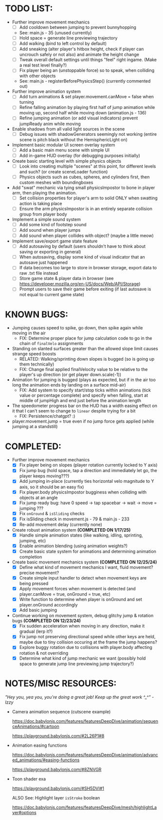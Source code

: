 TODO LIST:
===

- Further improve movement mechanics
  - [ ]  Add cooldown between jumping to prevent bunnyhopping
    - See: main.js - 35 (unused currently)
  - [ ]  Hold space = generate line previewing trajectory
  - [ ]  Add walking (bind to left control by default)
  - [ ]  Add sneaking (alter player's hitbox height, check if player can uncrouch safely or not also) and animate the height change
  - [ ]  Tweak overall default settings until things "feel" right ingame. (Make a real test level finally?)
  - [ ]  Fix player being an (unstoppable force) so to speak, when colliding with other objects
    - See: main.js - registerBeforePhysicsStep() (currently commented out)
- Further improve animation system
  - [ ]  Add turn animations & set player.movement.canMove = false when turning
  - [ ]  Refine falling animation by playing first half of jump animation while moving up, second half while moving down (animation.js - 136)
  - [ ]  Refine jumping animation (or add visual indicators) prevent jumpReady anim while moving
- Enable shadows from all valid light sources in the scene
  - [ ]  Debug issues with shadowGenerators seemingly not working (entire scene is pitch black without the HemisphericLight on)
- Implement basic modular UI screen overlay system
  - [ ]  Add a basic main menu scene with simple UI
  - [ ]  Add in-game HUD overlay (for debugging purposes initially)
- Create basic starting level with simple physics objects
  - [ ]  Look into creating multiple "scenes" at this point, for different levels and such? (or create sceneLoader function)
  - [ ]  Physics objects such as cubes, spheres, and cylinders first, then custom meshes with boundingboxes
- Add "swat" mechanic via tying small physicsImpostor to bone in player arm, then playing the animation.
  - [ ]  Set collision properties for player's arm to solid ONLY when swatting action is taking place
  - [ ]  Ensure the arm physicsImpostor is in an entirely separate collision group from player body
- Implement a simple sound system
  - [ ] Add some kind of footstep sound
  - [ ] Add sound when player jumps
  - [ ] Add sound when player collides with object? (maybe a little meow)
- Implement save/export game state feature
  - [ ] Add autosaving by default (users shouldn't have to think about saving or exporting in general)
  - [ ] When autosaving, display some kind of visual indicator that an autosave just happened
  - [ ] If data becomes too large to store in browser storage, export data to raw .txt file instead
  - [ ] Store game state & player data in browser (see https://developer.mozilla.org/en-US/docs/Web/API/Storage)
  - [ ] Prompt users to save their game before exiting (if last autosave is not equal to current game state)

KNOWN BUGS:
===

- Jumping causes speed to spike, go down, then spike again while moving in the air
  - FIX: Determine proper place for jump calculation code to go in the chain of `finalVelo` assignments
- Standing on slanted surfaces greater than the allowed slope limit causes strange speed boosts
  - RELATED: Walking/sprinting down slopes is bugged (so is going up them technically)
  - FIX: Change final applied finalVelocity value to be relative to the player's up direction (or get player down.scale(-1))
- Animation for jumping is bugged (plays as expected, but if in the air too long the animation ends by landing on a surface mid-air)
  - FIX: Add system to specify start/stop ticks within animations (tick value or percentage complete) and specify when falling, start at middle of jumpHigh and end just before the animation length
- The speedometer progress bar on the HUD has a width easing effect on it that I can't seem to change to `linear` despite trying for a bit
  - FIX: Persistence/chatgpt? :)
- player.movement.jump = true even if no jump force gets applied (while jumping at a standstill)

COMPLETED:
===

- Further improve movement mechanics
  - [x]  Fix player being on slopes (player rotation currently locked to Y axis)
  - [x]  Fix jump bug (hold space, tap a direction and immediately let go, the player keeps moving???)
  - [x]  Add jumping in-place (currently ties horizontal velo magnitude to Y axis, so it should be an easy fix)
  - [x]  Fix player.body physicsImpostor bugginess when colliding with objects at an angle
  - [x]  Fix jump ready bug: have 0 speed -> tap spacebar -> wait -> move = jumping ???
  - [x]  Fix `onGround` & `isSliding` checks
  - [x]  Fix isSliding check in movement.js - 79 & main.js - 233
  - [x]  Re-add movement delay (currently none)
- Create robust animation system **(COMPLETED ON 1/17/25)**
  - [x] Handle simple animation states (like walking, idling, sprinting, jumping, etc)
  - [x] Enable animation blending (using animation weights?)
  - [x] Create basic state system for animations and determining animation completion
- Create basic movement mechanics system **(COMPLETED ON 12/25/24)**
  - [x] Define what kind of movement mechanics I want, fluid movement? precise movement?
  - [x] Create simple input handler to detect when movement keys are being pressed
  - [x] Apply movement forces when movement is detected (and player.canMove = true, onGround = true, etc)
  - [x] Write function to determine when player is onGround and set player.onGround accordingly
  - [x] Add basic jumping
- Continue working on movement system, debug glitchy jump & rotation bugs **(COMPLETED ON 12/23/24)**
  - [x] Fix sudden acceleration when moving in any direction, make it gradual (lerp it?)
  - [x] Fix jump not preserving directional speed while other keys are held, maybe due to tiny collision occuring at the frame the jump happens?
  - [x] Explore buggy rotation due to collisions with player.body affecting rotation & not overriding
  - [x] Determine what kind of jump mechanic we want (possibly hold space to generate jump line previewing jump trajectory?)

NOTES/MISC RESOURCES:
===

*"Hey you, yea you, you're doing a great job! Keep up the great work ^_^" - Izzy*

- Camera animation sequence (cutscene example)

  https://doc.babylonjs.com/features/featuresDeepDive/animation/sequenceAnimations/#cartoon

  https://playground.babylonjs.com/#2L26P1#8

- Animation easing functions

  https://doc.babylonjs.com/features/featuresDeepDive/animation/advanced_animations/#easing-functions

  https://playground.babylonjs.com/#8ZNVGR

- Toon shader exa

  https://playground.babylonjs.com/#SH5DVI#1

  ALSO See: Highlight layer `isStroke` boolean

  https://doc.babylonjs.com/features/featuresDeepDive/mesh/highlightLayer#options